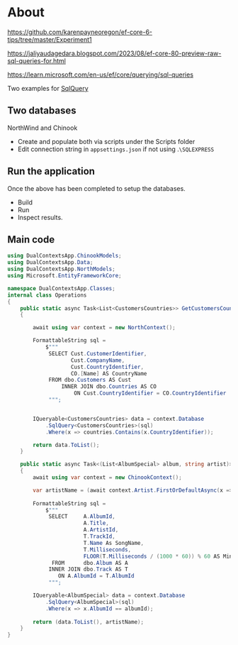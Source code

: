 ﻿# About

https://github.com/karenpayneoregon/ef-core-6-tips/tree/master/Experiment1

https://jaliyaudagedara.blogspot.com/2023/08/ef-core-80-preview-raw-sql-queries-for.html

https://learn.microsoft.com/en-us/ef/core/querying/sql-queries


Two examples for [SqlQuery](https://learn.microsoft.com/en-us/ef/core/querying/sql-queries#querying-scalar-non-entity-types)

## Two databases

NorthWind and Chinook

- Create and populate both via scripts under the Scripts folder
- Edit connection string in `appsettings.json` if not using .`\SQLEXPRESS`


## Run the application

Once the above has been completed to setup the databases.

- Build
- Run
- Inspect results.



## Main code

```csharp
using DualContextsApp.ChinookModels;
using DualContextsApp.Data;
using DualContextsApp.NorthModels;
using Microsoft.EntityFrameworkCore;

namespace DualContextsApp.Classes;
internal class Operations
{
    public static async Task<List<CustomersCountries>> GetCustomersCountriesFiltered(List<int> countries)
    {

        await using var context = new NorthContext();

        FormattableString sql =
            $"""
             SELECT Cust.CustomerIdentifier,
                    Cust.CompanyName,
                    Cust.CountryIdentifier,
                    CO.[Name] AS CountryName
             FROM dbo.Customers AS Cust
                 INNER JOIN dbo.Countries AS CO
                     ON Cust.CountryIdentifier = CO.CountryIdentifier
             """;


        IQueryable<CustomersCountries> data = context.Database
            .SqlQuery<CustomersCountries>(sql)
            .Where(x => countries.Contains(x.CountryIdentifier));

        return data.ToList();
    }

    public static async Task<(List<AlbumSpecial> album, string artist)> GetAlbum(int artistId = 22,int albumId = 129)
    {
        await using var context = new ChinookContext();

        var artistName = (await context.Artist.FirstOrDefaultAsync(x => x.ArtistId == artistId)).Name;
        
        FormattableString sql =
            $"""
             SELECT     A.AlbumId,
                        A.Title,
                        A.ArtistId,
                        T.TrackId,
                        T.Name As SongName,
                        T.Milliseconds,
                        FLOOR(T.Milliseconds / (1000 * 60)) % 60 AS Minutes
              FROM      dbo.Album AS A
             INNER JOIN dbo.Track AS T
                ON A.AlbumId = T.AlbumId
             """;

        IQueryable<AlbumSpecial> data = context.Database
            .SqlQuery<AlbumSpecial>(sql)
            .Where(x => x.AlbumId == albumId);
        
        return (data.ToList(), artistName);
    }
}
```
